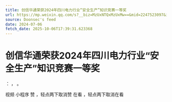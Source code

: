 ```yaml
---
title: 创信华通荣获2024年四川电力行业“安全生产”知识竞赛一等奖
url: https://mp.weixin.qq.com/s?__biz=MzUxNTQxMzUxMw==&mid=2247523097&idx=1&sn=9fe38aa56de01596bad7b79b788ebfcc
source: Doonsec's feed
date: 2024-07-06
fetch_date: 2025-10-06T17:39:31.623368
---
```


# 创信华通荣获2024年四川电力行业“安全生产”知识竞赛一等奖

：
，
。

视频
小程序
赞
，轻点两下取消赞
在看
，轻点两下取消在看